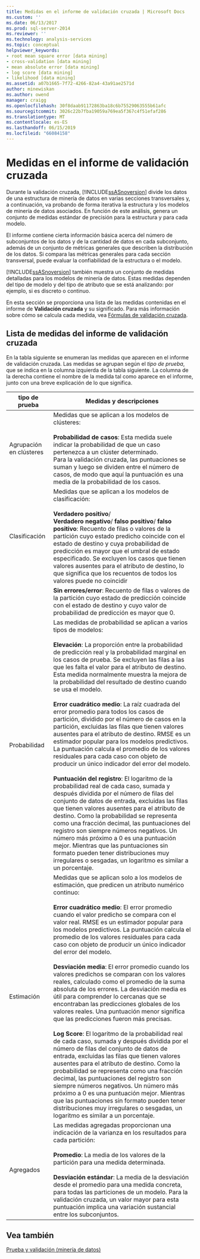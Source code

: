 ```yaml
---
title: Medidas en el informe de validación cruzada | Microsoft Docs
ms.custom: ''
ms.date: 06/13/2017
ms.prod: sql-server-2014
ms.reviewer: ''
ms.technology: analysis-services
ms.topic: conceptual
helpviewer_keywords:
- root mean square error [data mining]
- cross-validation [data mining]
- mean absolute error [data mining]
- log score [data mining]
- likelihood [data mining]
ms.assetid: a07b1665-7f72-4266-82a4-43a91ae2571d
author: minewiskan
ms.author: owend
manager: craigg
ms.openlocfilehash: 30f8daab91172863ba18c6b75529063555b61afc
ms.sourcegitcommit: 3026c22b7fba19059a769ea5f367c4f51efaf286
ms.translationtype: MT
ms.contentlocale: es-ES
ms.lasthandoff: 06/15/2019
ms.locfileid: "66084158"
---
```

# <a name="measures-in-the-cross-validation-report"></a>Medidas en el informe de validación cruzada
  Durante la validación cruzada, [!INCLUDE[ssASnoversion](../../includes/ssasnoversion-md.md)] divide los datos de una estructura de minería de datos en varias secciones transversales y, a continuación, va probando de forma iterativa la estructura y los modelos de minería de datos asociados. En función de este análisis, genera un conjunto de medidas estándar de precisión para la estructura y para cada modelo.  
  
 El informe contiene cierta información básica acerca del número de subconjuntos de los datos y de la cantidad de datos en cada subconjunto, además de un conjunto de métricas generales que describen la distribución de los datos. Si compara las métricas generales para cada sección transversal, puede evaluar la confiabilidad de la estructura o el modelo.  
  
 [!INCLUDE[ssASnoversion](../../includes/ssasnoversion-md.md)] también muestra un conjunto de medidas detalladas para los modelos de minería de datos. Estas medidas dependen del tipo de modelo y del tipo de atributo que se está analizando: por ejemplo, si es discreto o continuo.  
  
 En esta sección se proporciona una lista de las medidas contenidas en el informe de **Validación cruzada** y su significado. Para más información sobre cómo se calcula cada medida, vea [Fórmulas de validación cruzada](cross-validation-formulas.md).  
  
## <a name="list-of-measures-in-the-cross-validation-report"></a>Lista de medidas del informe de validación cruzada  
 En la tabla siguiente se enumeran las medidas que aparecen en el informe de validación cruzada. Las medidas se agrupan según el *tipo de prueba*, que se indica en la columna izquierda de la tabla siguiente. La columna de la derecha contiene el nombre de la medida tal como aparece en el informe, junto con una breve explicación de lo que significa.  
  
|tipo de prueba|Medidas y descripciones|  
|---------------|-------------------------------|  
|Agrupación en clústeres|Medidas que se aplican a los modelos de clústeres:<br /><br /> **Probabilidad de casos**: Esta medida suele indicar la probabilidad de que un caso pertenezca a un clúster determinado. <br />                      Para la validación cruzada, las puntuaciones se suman y luego se dividen entre el número de casos, de modo que aquí la puntuación es una media de la probabilidad de los casos.|  
|Clasificación|Medidas que se aplican a los modelos de clasificación:<br /><br /> **Verdadero positivo**/<br />                      **Verdadero negativo**/ **falso positivo**/ **falso positivo**: Recuento de filas o valores de la partición cuyo estado predicho coincide con el estado de destino y cuya probabilidad de predicción es mayor que el umbral de estado especificado. Se excluyen los casos que tienen valores ausentes para el atributo de destino, lo que significa que los recuentos de todos los valores puede no coincidir|  
||**Sin errores/error**: Recuento de filas o valores de la partición cuyo estado de predicción coincide con el estado de destino y cuyo valor de probabilidad de predicción es mayor que 0.|  
|Probabilidad|Las medidas de probabilidad se aplican a varios tipos de modelos:<br /><br /> **Elevación**: La proporción entre la probabilidad de predicción real y la probabilidad marginal en los casos de prueba. Se excluyen las filas a las que les falta el valor para el atributo de destino. Esta medida normalmente muestra la mejora de la probabilidad del resultado de destino cuando se usa el modelo.<br /><br /> **Error cuadrático medio**: La raíz cuadrada del error promedio para todos los casos de partición, dividido por el número de casos en la partición, excluidas las filas que tienen valores ausentes para el atributo de destino. RMSE es un estimador popular para los modelos predictivos. La puntuación calcula el promedio de los valores residuales para cada caso con objeto de producir un único indicador del error del modelo.<br /><br /> **Puntuación del registro**: El logaritmo de la probabilidad real de cada caso, sumada y después dividida por el número de filas del conjunto de datos de entrada, excluidas las filas que tienen valores ausentes para el atributo de destino. Como la probabilidad se representa como una fracción decimal, las puntuaciones del registro son siempre números negativos. Un número más próximo a 0 es una puntuación mejor. Mientras que las puntuaciones sin formato pueden tener distribuciones muy irregulares o sesgadas, un logaritmo es similar a un porcentaje.|  
|Estimación|Medidas que se aplican solo a los modelos de estimación, que predicen un atributo numérico continuo:<br /><br /> **Error cuadrático medio**: El error promedio cuando el valor predicho se compara con el valor real. RMSE es un estimador popular para los modelos predictivos. La puntuación calcula el promedio de los valores residuales para cada caso con objeto de producir un único indicador del error del modelo.<br /><br /> **Desviación media**: El error promedio cuando los valores predichos se comparan con los valores reales, calculado como el promedio de la suma absoluta de los errores. La desviación media es útil para comprender lo cercanas que se encontraban las predicciones globales de los valores reales. Una puntuación menor significa que las predicciones fueron más precisas.<br /><br /> **Log Score**: El logaritmo de la probabilidad real de cada caso, sumada y después dividida por el número de filas del conjunto de datos de entrada, excluidas las filas que tienen valores ausentes para el atributo de destino. Como la probabilidad se representa como una fracción decimal, las puntuaciones del registro son siempre números negativos. Un número más próximo a 0 es una puntuación mejor. Mientras que las puntuaciones sin formato pueden tener distribuciones muy irregulares o sesgadas, un logaritmo es similar a un porcentaje.|  
|Agregados|Las medidas agregadas proporcionan una indicación de la varianza en los resultados para cada partición:<br /><br /> **Promedio**: La media de los valores de la partición para una medida determinada.<br /><br /> **Desviación estándar**: La media de la desviación desde el promedio para una medida concreta, para todas las particiones de un modelo. Para la validación cruzada, un valor mayor para esta puntuación implica una variación sustancial entre los subconjuntos.|  
  
## <a name="see-also"></a>Vea también  
 [Prueba y validación &#40;minería de datos&#41;](testing-and-validation-data-mining.md)  
  
  
